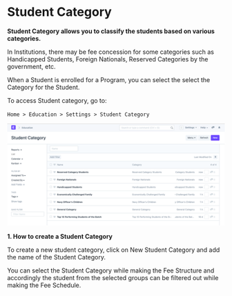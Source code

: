 # Student Category

**Student Category allows you to classify the students based on various categories.**

In Institutions, there may be fee concession for some categories such as Handicapped Students, Foreign Nationals, Reserved Categories by the government, etc.

When a Student is enrolled for a Program, you can select the select the Category for the Student.

To access Student category, go to:

`Home > Education > Settings > Student Category`

![Student Category](../Images/education-student-category-1.png)

**1. How to create a Student Category**

To create a new student category, click on New Student Category and add the name of the Student Category.

You can select the Student Category while making the Fee Structure and accordingly the student from the selected groups can be filtered out while making the Fee Schedule.
